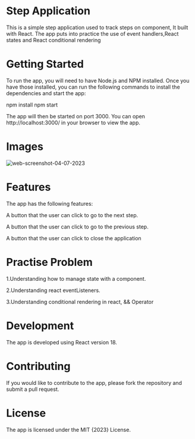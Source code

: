 # Step Application

This is a simple step application used to track steps on component, It built with React. The app puts into practice the use of event handlers,React states and React conditional rendering

# Getting Started

To run the app, you will need to have Node.js and NPM installed. Once you have those installed, you can run the following commands to install the dependencies and start the app:

npm install
npm start

The app will then be started on port 3000. You can open http://localhost:3000/ in your browser to view the app.

# Images
![web-screenshot-04-07-2023](https://github.com/Emmanuel687/Step1/assets/93251478/b75392dc-9486-474a-b56c-4324749c0cbb)

# Features

The app has the following features:

A button that the user can click to go to the next step.

A button that the user can click to go to the previous step.

A button that the user can click to close the application

# Practise Problem

1.Understanding how to manage state with a component.

2.Understanding react eventListeners.

3.Understanding conditional rendering in react, && Operator

# Development

The app is developed using React version 18.

# Contributing

If you would like to contribute to the app, please fork the repository and submit a pull request.

# License

The app is licensed under the MIT {2023} License.
